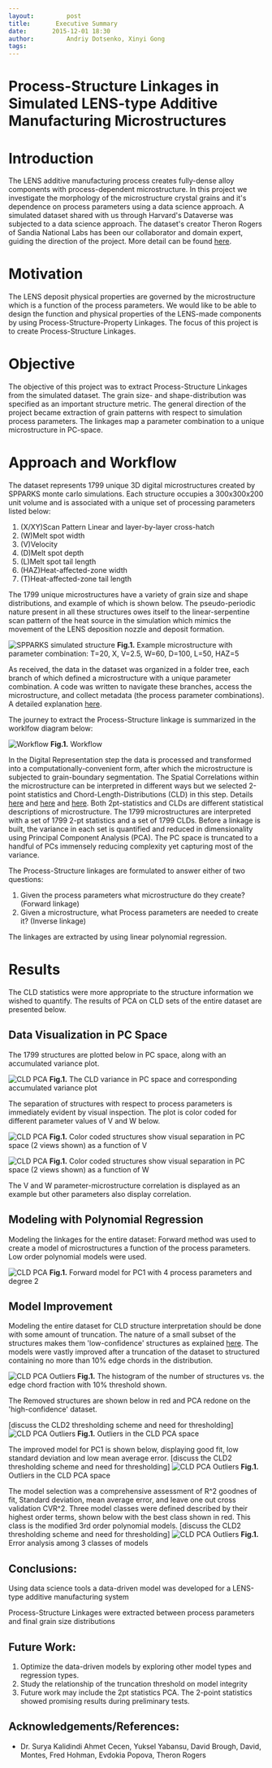 ```yaml
---
layout:     	post
title:       Executive Summary
date:       2015-12-01 18:30
author:     	Andriy Dotsenko, Xinyi Gong
tags:        
---
```


Process-Structure Linkages in Simulated LENS-type Additive Manufacturing Microstructures
========================================================================


Introduction
==========================

The LENS additive manufacturing process creates fully-dense alloy components with process-dependent microstructure. In this project we investigate the morphology of the microstructure crystal grains and it's dependence on process parameters using a data science approach. A simulated dataset shared with us through Harvard's Dataverse was subjected to a data science approach. The dataset's creator Theron Rogers of Sandia National Labs has been our collaborator and domain expert, guiding the direction of the project. More detail can be found [here](http://materials-informatics-class-fall2015.github.io/MIC-LENS/2015/09/24/Intro_LENS/).

Motivation
===========
The LENS deposit physical properties are governed by the microstructure which is a function of the process parameters. We would like to be able to design the function and physical properties of the LENS-made components by using Process-Structure-Property Linkages. The focus of this project is to create Process-Structure Linkages. 

Objective
==========

The objective of this project was to extract Process-Structure Linkages from the simulated dataset. The grain size- and shape-distribution was specified as an important structure metric. The general direction of the project became extraction of grain patterns with respect to simulation process parameters. The linkages map a parameter combination to a unique microstructure in PC-space.

Approach and Workflow
======================

The dataset represents 1799 unique 3D digital microstructures created by SPPARKS monte carlo simulations. Each structure occupies a 300x300x200 unit volume and is associated with a unique set of processing parameters listed below:

 1. (X/XY)Scan Pattern	Linear and layer-by-layer cross-hatch
 2. (W)Melt spot width
 3. (V)Velocity
 4. (D)Melt spot depth
 5. (L)Melt spot tail length
 6. (HAZ)Heat-affected-zone width
 7. (T)Heat-affected-zone tail length

The 1799 unique microstructures have a variety of grain size and shape distributions, and example of which is shown below. The pseudo-periodic nature present in all these structures owes itself to the linear-serpentine scan pattern of the heat source in the simulation which mimics the movement of the LENS deposition nozzle and deposit formation.

![SPPARKS simulated structure](/MIC-LENS/img/GB_post/Full_structure.png)
**Fig.1.** Example microstructure with parameter combination: T=20, X, V=2.5, W=60, D=100, L=50, HAZ=5

As received, the data in the dataset was organized in a folder tree, each branch of which defined a microstructure with a unique parameter combination. A code was written to navigate these branches, access the microstructure, and collect metadata (the process parameter combinations). A detailed explanation [here](http://materials-informatics-class-fall2015.github.io/MIC-LENS/2015/10/11/Data_org_folder_crawl/).

The journey to extract the Process-Structure linkage is summarized in the worklfow diagram below:

![Workflow](/MIC-LENS/img/Final_Post/new_workflow.png)
**Fig.1.** Workflow

In the Digital Representation step the data is processed and transformed into a computationally-convenient form, after which the microstructure is subjected to grain-boundary segmentation. The Spatial Correlations within the microstructure can be interpreted in different ways but we selected 2-point statistics and Chord-Length-Distributions (CLD) in this step. Details [here](http://materials-informatics-class-fall2015.github.io/MIC-LENS/2015/09/29/Data_Process_GB_2Pt/) and [here](http://materials-informatics-class-fall2015.github.io/MIC-LENS/2015/10/25/One_Kind_of_Statistics_Describing_the_Structures/) and [here](http://materials-informatics-class-fall2015.github.io/MIC-LENS/2015/10/26/The_Weighted_Chord_Length_Distribution/). Both 2pt-statistics and CLDs are different statistical descriptions of microstructure. The 1799 microstructures are interpreted with a set of 1799 2-pt statistics and a set of 1799 CLDs. Before a linkage is built, the variance in each set is quantified and reduced in dimensionality using Principal Component Analysis (PCA). The PC space is truncated to a handful of PCs immensely reducing complexity yet capturing most of the variance. 

The Process-Structure linkages are formulated to answer either of two questions:

 1. Given the process parameters what microstructure do they create? (Forward linkage)
 2. Given a microstructure, what Process parameters are needed to create it? (Inverse linkage)

 The linkages are extracted by using linear polynomial regression.

Results
========

The CLD statistics were more appropriate to the structure information we wished to quantify. The results of PCA on CLD sets of the entire dataset are presented below.

Data Visualization in PC Space
------------------------------

The 1799 structures are plotted below in PC space, along with an accumulated variance plot. 

![CLD PCA](/MIC-LENS/img/Final_Post/CLD_PCA_and_Var.png)
**Fig.1.** The CLD variance in PC space and corresponding accumulated variance plot

The separation of structures with respect to process parameters is immediately evident by visual inspection. The plot is color coded for different parameter values of V and W below.

  ![CLD PCA](/MIC-LENS/img/Final_Post/CLD_PCA_Vprm.png)
**Fig.1.** Color coded structures show visual separation in PC space (2 views shown) as a function of V


  ![CLD PCA](/MIC-LENS/img/Final_Post/CLD_PCA_Wprm.png)
**Fig.1.** Color coded structures show visual separation in PC space (2 views shown) as a function of W

The V and W parameter-microstructure correlation is displayed as an example but other parameters also display correlation. 

Modeling with Polynomial Regression
-----------------------------------

Modeling the linkages for the entire dataset:
Forward method was used to create a model of microstructures a function of the process parameters. Low order polynomial models were used. 

![CLD PCA](/MIC-LENS/img/Final_Post/Forward_PC1_model_full.png)
**Fig.1.** Forward model for PC1 with 4 process parameters and degree 2

Model Improvement
-----------------
Modeling the entire dataset for CLD structure interpretation should be done with some amount of truncation. The nature of a small subset of the structures makes them 'low-confidence' structures as explained [here](http://materials-informatics-class-fall2015.github.io/MIC-LENS/2015/10/25/CLD_probs/). The models were vastly improved after a truncation of the dataset to structured containing no more than 10% edge chords in the distribution.

  ![CLD PCA Outliers](/MIC-LENS/img/Final_Post/10_percent.png)
**Fig.1.** The histogram of the number of structures vs. the edge chord fraction with 10% threshold shown.

The Removed structures are shown below in red and PCA redone on the 'high-confidence' dataset.

[discuss the CLD2 thresholding scheme and need for thresholding]
  ![CLD PCA Outliers](/MIC-LENS/img/Final_Post/Outliers.png)
**Fig.1.** Outliers in the CLD PCA space

The improved model for PC1 is shown below, displaying good fit, low standard deviation and low mean average error.
[discuss the CLD2 thresholding scheme and need for thresholding]
  ![CLD PCA Outliers](/MIC-LENS/img/Final_Post/PC1_best.png)
**Fig.1.** Outliers in the CLD PCA space

The model selection was a comprehensive assessment of R^2 goodnes of fit, Standard deviation, mean average error, and leave one out cross validation CVR^2. Three model classes were defined described by their highest order terms, shown below with the best class shown in red. This class is the modified 3rd order polynomial models.
[discuss the CLD2 thresholding scheme and need for thresholding]
  ![CLD PCA Outliers](/MIC-LENS/img/fit.png)
**Fig.1.** Error analysis among 3 classes of models

Conclusions:
------------
Using data science tools a data-driven model was developed for a LENS-type additive manufacturing system 

Process-Structure Linkages were extracted between process parameters and final grain size distributions



Future Work:
------------

 1. Optimize the data-driven models by exploring other model types and regression types.
 2. Study the relationship of the truncation threshold on model integrity
 3. Future work may include the 2pt statistics PCA. The 2-point statistics showed promising results during preliminary tests. 



Acknowledgements/References:
----------------------------

 - Dr. Surya Kalidindi Ahmet Cecen, Yuksel Yabansu, David Brough, David, Montes, Fred Hohman, Evdokia Popova, Theron Rogers